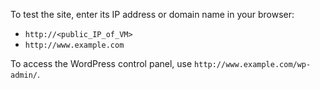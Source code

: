 To test the site, enter its IP address or domain name in your browser:
* `http://<public_IP_of_VM>`
* `http://www.example.com`

To access the WordPress control panel, use `http://www.example.com/wp-admin/`.